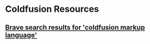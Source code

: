 # Coldfusion Resources

## [Brave search results for 'coldfusion markup language'](https://search.brave.com/search?q=coldfusion+markup+language&source=desktop)

